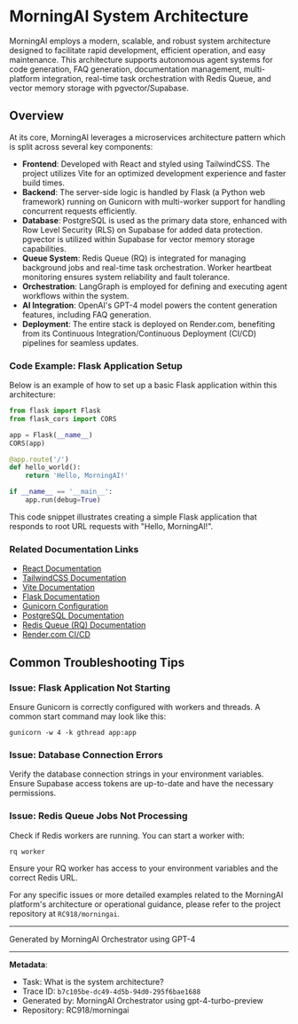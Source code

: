 # MorningAI System Architecture

MorningAI employs a modern, scalable, and robust system architecture designed to facilitate rapid development, efficient operation, and easy maintenance. This architecture supports autonomous agent systems for code generation, FAQ generation, documentation management, multi-platform integration, real-time task orchestration with Redis Queue, and vector memory storage with pgvector/Supabase.

## Overview

At its core, MorningAI leverages a microservices architecture pattern which is split across several key components:

- **Frontend**: Developed with React and styled using TailwindCSS. The project utilizes Vite for an optimized development experience and faster build times.
- **Backend**: The server-side logic is handled by Flask (a Python web framework) running on Gunicorn with multi-worker support for handling concurrent requests efficiently.
- **Database**: PostgreSQL is used as the primary data store, enhanced with Row Level Security (RLS) on Supabase for added data protection. pgvector is utilized within Supabase for vector memory storage capabilities.
- **Queue System**: Redis Queue (RQ) is integrated for managing background jobs and real-time task orchestration. Worker heartbeat monitoring ensures system reliability and fault tolerance.
- **Orchestration**: LangGraph is employed for defining and executing agent workflows within the system.
- **AI Integration**: OpenAI's GPT-4 model powers the content generation features, including FAQ generation.
- **Deployment**: The entire stack is deployed on Render.com, benefiting from its Continuous Integration/Continuous Deployment (CI/CD) pipelines for seamless updates.

### Code Example: Flask Application Setup

Below is an example of how to set up a basic Flask application within this architecture:

```python
from flask import Flask
from flask_cors import CORS

app = Flask(__name__)
CORS(app)

@app.route('/')
def hello_world():
    return 'Hello, MorningAI!'

if __name__ == '__main__':
    app.run(debug=True)
```

This code snippet illustrates creating a simple Flask application that responds to root URL requests with "Hello, MorningAI!".

### Related Documentation Links

- [React Documentation](https://reactjs.org/docs/getting-started.html)
- [TailwindCSS Documentation](https://tailwindcss.com/docs)
- [Vite Documentation](https://vitejs.dev/guide/)
- [Flask Documentation](https://flask.palletsprojects.com/en/2.0.x/)
- [Gunicorn Configuration](https://docs.gunicorn.org/en/stable/configure.html)
- [PostgreSQL Documentation](https://www.postgresql.org/docs/)
- [Redis Queue (RQ) Documentation](https://python-rq.org/docs/)
- [Render.com CI/CD](https://render.com/docs/ci-cd)

## Common Troubleshooting Tips

### Issue: Flask Application Not Starting

Ensure Gunicorn is correctly configured with workers and threads. A common start command may look like this:

```shell
gunicorn -w 4 -k gthread app:app
```

### Issue: Database Connection Errors

Verify the database connection strings in your environment variables. Ensure Supabase access tokens are up-to-date and have the necessary permissions.

### Issue: Redis Queue Jobs Not Processing

Check if Redis workers are running. You can start a worker with:

```shell
rq worker
```

Ensure your RQ worker has access to your environment variables and the correct Redis URL.

For any specific issues or more detailed examples related to the MorningAI platform's architecture or operational guidance, please refer to the project repository at `RC918/morningai`.

---
Generated by MorningAI Orchestrator using GPT-4

---

**Metadata**:
- Task: What is the system architecture?
- Trace ID: `b7c105be-dc49-4d5b-94d0-295f6bae1688`
- Generated by: MorningAI Orchestrator using gpt-4-turbo-preview
- Repository: RC918/morningai
